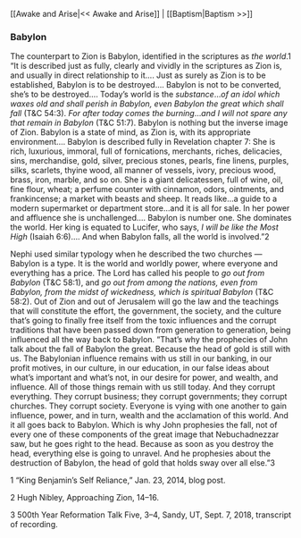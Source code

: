 [[Awake and Arise|<< Awake and Arise]]  |  [[Baptism|Baptism >>]]

### Babylon
The counterpart to Zion is Babylon, identified in the scriptures as *the world*.1 “It is described just as fully, clearly and vividly in the scriptures as Zion is, and usually in direct relationship to it…. Just as surely as Zion is to be established, Babylon is to be destroyed…. Babylon is not to be converted, she’s to be destroyed…. Today’s world is the *substance*…*of an idol which waxes old and shall perish in Babylon, even Babylon the great which shall fall* (T&C 54:3). *For after today comes the burning*…*and I will not spare any that remain in Babylon* (T&C 51:7). Babylon is nothing but the inverse image of Zion. Babylon is a state of mind, as Zion is, with its appropriate environment…. Babylon is described fully in Revelation chapter 7: She is rich, luxurious, immoral, full of fornications, merchants, riches, delicacies, sins, merchandise, gold, silver, precious stones, pearls, fine linens, purples, silks, scarlets, thyine wood, all manner of vessels, ivory, precious wood, brass, iron, marble, and so on. She is a giant delicatessen, full of wine, oil, fine flour, wheat; a perfume counter with cinnamon, odors, ointments, and frankincense; a market with beasts and sheep. It reads like…a guide to a modern supermarket or department store…and it is all for sale. In her power and affluence she is unchallenged…. Babylon is number one. She dominates the world. Her king is equated to Lucifer, who says, *I will be like the Most High* (Isaiah 6:6)…. And when Babylon falls, all the world is involved.”2

Nephi used similar typology when he described the two churches — Babylon is a type. It is the world and worldly power, where everyone and everything has a price. The Lord has called his people to *go out from Babylon* (T&C 58:1), and *go out from among the nations, even from Babylon, from the midst of wickedness, which is spiritual Babylon* (T&C 58:2). Out of Zion and out of Jerusalem will go the law and the teachings that will constitute the effort, the government, the society, and the culture that’s going to finally free itself from the toxic influences and the corrupt traditions that have been passed down from generation to generation, being influenced all the way back to Babylon. “That’s why the prophecies of John talk about the fall of Babylon the great. Because the head of gold is still with us. The Babylonian influence remains with us still in our banking, in our profit motives, in our culture, in our education, in our false ideas about what’s important and what’s not, in our desire for power, and wealth, and influence. All of those things remain with us still today. And they corrupt everything. They corrupt business; they corrupt governments; they corrupt churches. They corrupt society. Everyone is vying with one another to gain influence, power, and in turn, wealth and the acclamation of this world. And it all goes back to Babylon. Which is why John prophesies the fall, not of every one of these components of the great image that Nebuchadnezzar saw, but he goes right to the head. Because as soon as you destroy the head, everything else is going to unravel. And he prophesies about the destruction of Babylon, the head of gold that holds sway over all else.”3



1 “King Benjamin’s Self Reliance,” Jan. 23, 2014, blog post.


2 Hugh Nibley, Approaching Zion, 14–16.


3 500th Year Reformation Talk Five, 3–4, Sandy, UT, Sept. 7, 2018, transcript of recording.
